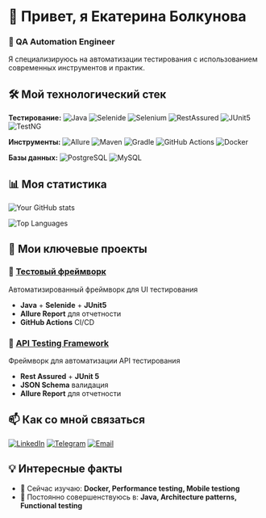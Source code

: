 # 👋 Привет, я Екатерина Болкунова 

### 🚀 QA Automation Engineer

Я специализируюсь на автоматизации тестирования с использованием современных инструментов и практик.

## 🛠 Мой технологический стек

**Тестирование:**
![Java](https://img.shields.io/badge/Java-17-red)
![Selenide](https://img.shields.io/badge/Selenide-7.0+-blue)
![Selenium](https://img.shields.io/badge/Selenium-4.0+-green)
![RestAssured](https://img.shields.io/badge/RestAssured-API_testing-orange)
![JUnit5](https://img.shields.io/badge/JUnit5-Testing-purple)
![TestNG](https://img.shields.io/badge/TestNG-Testing-red)

**Инструменты:**
![Allure](https://img.shields.io/badge/Allure-Reports-orange)
![Maven](https://img.shields.io/badge/Maven-Build-yellow)
![Gradle](https://img.shields.io/badge/Gradle-Build-green)
![GitHub Actions](https://img.shields.io/badge/GitHub_Actions-CI/CD-blue)
![Docker](https://img.shields.io/badge/Docker-Containers-blue)

**Базы данных:**
![PostgreSQL](https://img.shields.io/badge/PostgreSQL-Database-blue)
![MySQL](https://img.shields.io/badge/MySQL-Database-orange)

## 📊 Моя статистика

![Your GitHub stats](https://github-readme-stats.vercel.app/api?username=bolk87&show_icons=true&theme=radical)

![Top Languages](https://github-readme-stats.vercel.app/api/top-langs/?username=bolk87&layout=compact&theme=radical)

## 🎯 Мои ключевые проекты

### 🚀 [Тестовый фреймворк](https://github.com/bolk87/SelenideTestProject)
Автоматизированный фреймворк для UI тестирования
- **Java** + **Selenide** + **JUnit5**
- **Allure Report** для отчетности
- **GitHub Actions** CI/CD

### 🔧 [API Testing Framework](https://github.com/bolk87/AssetrionsModule3)
Фреймворк для автоматизации API тестирования
- **Rest Assured** + **JUnit 5**
- **JSON Schema** валидация
- **Allure Report** для отчетности

## 📫 Как со мной связаться

[![LinkedIn](https://img.shields.io/badge/LinkedIn-Екатерина_Болкунова-blue?style=flat&logo=linkedin)](www.linkedin.com/in/екатерина-болкунова-b124081b4)
[![Telegram](https://img.shields.io/badge/Telegram-Написать_мне-blue?style=flat&logo=telegram)](https://t.me/@bolkunovaes)
[![Email](https://img.shields.io/badge/Email-bolkunovaes@gmail.com-red?style=flat&logo=gmail)](mailto:bolkunovaes@gmail.com)

## 💡 Интересные факты

- 🔭 Сейчас изучаю: **Docker, Performance testing, Mobile testiong**
- 🌱 Постоянно совершенствуюсь в: **Java, Architecture patterns, Functional testing**

